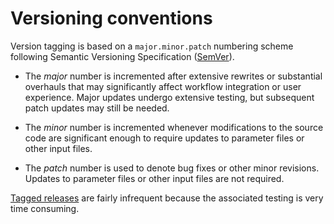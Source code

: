 Versioning conventions
======================

Version tagging is based on a `major.minor.patch` numbering scheme following Semantic Versioning Specification ([SemVer](https://semver.org)).

- The *major* number is incremented after extensive rewrites or substantial overhauls that may significantly affect workflow integration or user experience.  Major updates undergo extensive testing, but subsequent patch updates may still be needed.

- The *minor* number is incremented whenever modifications to the source code are significant enough to require updates to parameter files or other input files.

- The *patch* number is used to denote bug fixes or other minor revisions. Updates to parameter files or other input files are not required.

[Tagged releases](https://github.com/globalseismology/avni/tags) are fairly infrequent because the associated testing is very time consuming.